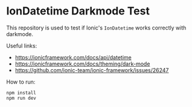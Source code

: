 # IonDatetime Darkmode Test

This repository is used to test if Ionic's `IonDatetime` works correctly with darkmode.

Useful links:
- https://ionicframework.com/docs/api/datetime
- https://ionicframework.com/docs/theming/dark-mode
- https://github.com/ionic-team/ionic-framework/issues/26247

How to run:

```
npm install
npm run dev
```
